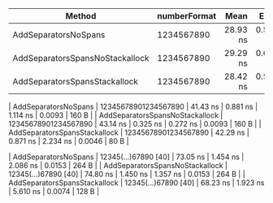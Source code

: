| Method                          | numberFormat         | Mean     | Error    | StdDev   | Gen0   | Allocated |
|-------------------------------- |--------------------- |---------:|---------:|---------:|-------:|----------:|
| AddSeparatorsNoSpans            | 1234567890           | 28.93 ns | 0.545 ns | 0.455 ns | 0.0060 |     104 B |
| AddSeparatorsSpansNoStackallock | 1234567890           | 29.29 ns | 0.615 ns | 1.566 ns | 0.0060 |     104 B |
| AddSeparatorsSpansStackallock   | 1234567890           | 28.42 ns | 0.577 ns | 0.593 ns | 0.0028 |      48 B |

| AddSeparatorsNoSpans            | 12345678901234567890 | 41.43 ns | 0.881 ns | 1.114 ns | 0.0093 |     160 B |
| AddSeparatorsSpansNoStackallock | 12345678901234567890 | 43.14 ns | 0.325 ns | 0.272 ns | 0.0093 |     160 B |
| AddSeparatorsSpansStackallock   | 12345678901234567890 | 42.29 ns | 0.871 ns | 2.234 ns | 0.0046 |      80 B |

| AddSeparatorsNoSpans            | 12345(...)67890 [40] | 73.05 ns | 1.454 ns | 2.086 ns | 0.0153 |     264 B |
| AddSeparatorsSpansNoStackallock | 12345(...)67890 [40] | 74.80 ns | 1.450 ns | 1.357 ns | 0.0153 |     264 B |
| AddSeparatorsSpansStackallock   | 12345(...)67890 [40] | 68.23 ns | 1.923 ns | 5.610 ns | 0.0074 |     128 B |